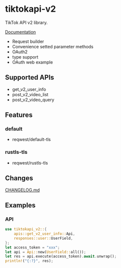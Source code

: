 # tiktokapi-v2

TikTok API v2 library.

[Documentation](https://docs.rs/tiktokapi-v2)

- Request builder
- Convenience setted parameter methods
- OAuth2
- type support
- OAuth web example

## Supported APIs
- get_v2_user_info
- post_v2_video_list
- post_v2_video_query

## Features
### default
- reqwest/default-tls

### rustls-tls
- reqwest/rustls-tls

## Changes
[CHANGELOG.md](https://github.com/aoyagikouhei/tiktokapi-v2/blob/main/rust/CHANGELOG.md)

## Examples

### API
```rust
use tiktokapi_v2::{
    apis::get_v2_user_info::Api,
    responses::user::UserField,
};
let access_token = "xxx";
let api = Api::new(UserField::all());
let res = api.execute(access_token).await.unwrap();
println!("{:?}", res);
```